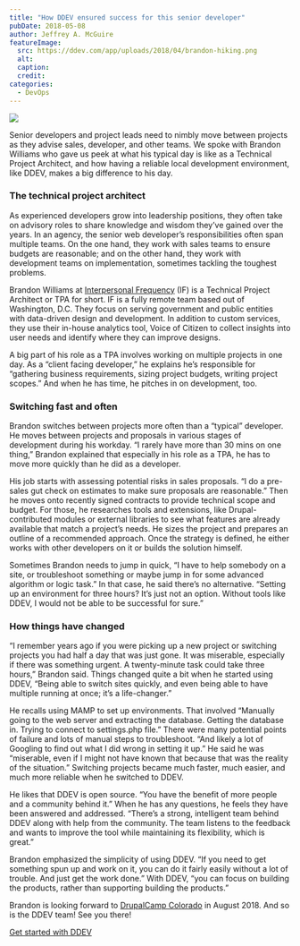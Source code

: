 ```yaml
---
title: "How DDEV ensured success for this senior developer"
pubDate: 2018-05-08
author: Jeffrey A. McGuire
featureImage:
  src: https://ddev.com/app/uploads/2018/04/brandon-hiking.png
  alt:
  caption:
  credit:
categories:
  - DevOps
---
```


![](https://ddev.com/app/uploads/2018/04/brandon-williams-crazysix-247x300.png)

Senior developers and project leads need to nimbly move between projects as they advise sales, developer, and other teams. We spoke with Brandon Williams who gave us peek at what his typical day is like as a Technical Project Architect, and how having a reliable local development environment, like DDEV, makes a big difference to his day.

### The technical project architect

As experienced developers grow into leadership positions, they often take on advisory roles to share knowledge and wisdom they’ve gained over the years. In an agency, the senior web developer’s responsibilities often span multiple teams. On the one hand, they work with sales teams to ensure budgets are reasonable; and on the other hand, they work with development teams on implementation, sometimes tackling the toughest problems.

Brandon Williams at [Interpersonal Frequency](https://ifsight.com/) (IF) is a Technical Project Architect or TPA for short. IF is a fully remote team based out of Washington, D.C. They focus on serving government and public entities with data-driven design and development. In addition to custom services, they use their in-house analytics tool, Voice of Citizen to collect insights into user needs and identify where they can improve designs.

A big part of his role as a TPA involves working on multiple projects in one day. As a “client facing developer,” he explains he’s responsible for “gathering business requirements, sizing project budgets, writing project scopes.” And when he has time, he pitches in on development, too.

### Switching fast and often

Brandon switches between projects more often than a “typical” developer. He moves between projects and proposals in various stages of development during his workday. “I rarely have more than 30 mins on one thing,” Brandon explained that especially in his role as a TPA, he has to move more quickly than he did as a developer.

His job starts with assessing potential risks in sales proposals. “I do a pre-sales gut check on estimates to make sure proposals are reasonable.” Then he moves onto recently signed contracts to provide technical scope and budget. For those, he researches tools and extensions, like Drupal-contributed modules or external libraries to see what features are already available that match a project’s needs. He sizes the project and prepares an outline of a recommended approach. Once the strategy is defined, he either works with other developers on it or builds the solution himself.

Sometimes Brandon needs to jump in quick, “I have to help somebody on a site, or troubleshoot something or maybe jump in for some advanced algorithm or logic task.” In that case, he said there’s no alternative. “Setting up an environment for three hours? It’s just not an option. Without tools like DDEV, I would not be able to be successful for sure.”

### How things have changed

“I remember years ago if you were picking up a new project or switching projects you had half a day that was just gone. It was miserable, especially if there was something urgent. A twenty-minute task could take three hours,” Brandon said. Things changed quite a bit when he started using DDEV, “Being able to switch sites quickly, and even being able to have multiple running at once; it’s a life-changer.”

He recalls using MAMP to set up environments. That involved “Manually going to the web server and extracting the database. Getting the database in. Trying to connect to settings.php file.” There were many potential points of failure and lots of manual steps to troubleshoot. “And likely a lot of Googling to find out what I did wrong in setting it up.” He said he was “miserable, even if I might not have known that because that was the reality of the situation.” Switching projects became much faster, much easier, and much more reliable when he switched to DDEV.

He likes that DDEV is open source. “You have the benefit of more people and a community behind it.” When he has any questions, he feels they have been answered and addressed. “There’s a strong, intelligent team behind DDEV along with help from the community. The team listens to the feedback and wants to improve the tool while maintaining its flexibility, which is great.”

Brandon emphasized the simplicity of using DDEV. “If you need to get something spun up and work on it, you can do it fairly easily without a lot of trouble. And just get the work done.” With DDEV, “you can focus on building the products, rather than supporting building the products.”

Brandon is looking forward to [DrupalCamp Colorado](https://2018.drupalcampcolorado.org/) in August 2018\. And so is the DDEV team! See you there!

[Get started with DDEV](https://ddev.com/get-started/)

